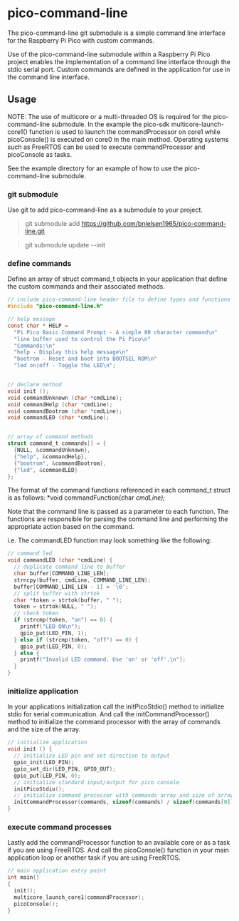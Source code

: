 # pico-command-line

The pico-command-line git submodule is a simple command line interface for the Raspberry Pi Pico with custom commands.

Use of the pico-command-line submodule within a Raspberry Pi Pico project 
enables the implementation of a command line interface through the stdio 
serial port. Custom commands are defined in the application for use in 
the command line interface.


## Usage

NOTE: The use of multicore or a multi-threaded OS is required for the pico-command-line submodule.
In the example the pico-sdk multicore-launch-core1() function is used to launch the commandProcessor on core1
while picoConsole() is executed on core0 in the main method. Operating systems such as FreeRTOS can be used 
to execute commandProcessor and picoConsole as tasks.

See the example directory for an example of how to use the pico-command-line submodule.


### git submodule

Use git to add pico-command-line as a submodule to your project.

> git submodule add https://github.com/bnielsen1965/pico-command-line.git

> git submodule update --init


### define commands

Define an array of struct command_t objects in your application that 
define the custom commands and their associated methods.

```c
// include pico-command-line header file to define types and functions
#include "pico-command-line.h"

// help message
const char * HELP = 
  "Pi Pico Basic Command Prompt - A simple 80 character command\n"
  "line buffer used to control the Pi Pico\n"
  "Commands:\n"
  "help - Display this help message\n"
  "bootrom - Reset and boot into BOOTSEL ROM\n"
  "led on|off - Toggle the LED\n";


// declare method
void init ();
void commandUnknown (char *cmdLine);
void commandHelp (char *cmdLine);
void commandBootrom (char *cmdLine);
void commandLED (char *cmdLine);


// array of command methods
struct command_t commands[] = {
  {NULL, &commandUnknown},
  {"help", &commandHelp},
  {"bootrom", &commandBootrom},
  {"led", &commandLED}
};
```

The format of the command functions referenced in each command_t struct is as follows: *void commandFunction(char *cmdLine);*

Note that the command line is passed as a parameter to each function. The functions are responsible for parsing the command line and performing the appropriate action based on the command.

i.e. The commandLED function may look something like the following:
```c
// command led
void commandLED (char *cmdLine) {
  // duplicate command line to buffer
  char buffer[COMMAND_LINE_LEN];
  strncpy(buffer, cmdLine, COMMAND_LINE_LEN);
  buffer[COMMAND_LINE_LEN - 1] = '\0';
  // split buffer with strtok
  char *token = strtok(buffer, " ");
  token = strtok(NULL, " ");
  // check token
  if (strcmp(token, "on") == 0) {
    printf("LED ON\n");
    gpio_put(LED_PIN, 1);
  } else if (strcmp(token, "off") == 0) {
    gpio_put(LED_PIN, 0);
  } else {
    printf("Invalid LED command. Use 'on' or 'off'.\n");
  }
}
```


### initialize application

In your applications initialization call the initPicoStdio() method 
to initialize stdio for serial communication. And call the initCommandProcessor()
method to initialize the command processor with the array of commands and the size of the array.

```c
// initialize application
void init () {
  // initialize LED pin and set direction to output
  gpio_init(LED_PIN);
  gpio_set_dir(LED_PIN, GPIO_OUT);
  gpio_put(LED_PIN, 0);
  // initialize standard input/output for pico console
  initPicoStdio();
  // initialize command processor with commands array and size of array
  initCommandProcessor(commands, sizeof(commands) / sizeof(commands[0]));
}
```


### execute command processes

Lastly add the commandProcessor function to an available core or as a task if you are using FreeRTOS.
And call the picoConsole() function in your main application loop or another task if you are using FreeRTOS.

```c
// main application entry point
int main()
{
  init();
  multicore_launch_core1(commandProcessor);
  picoConsole();
}
```



